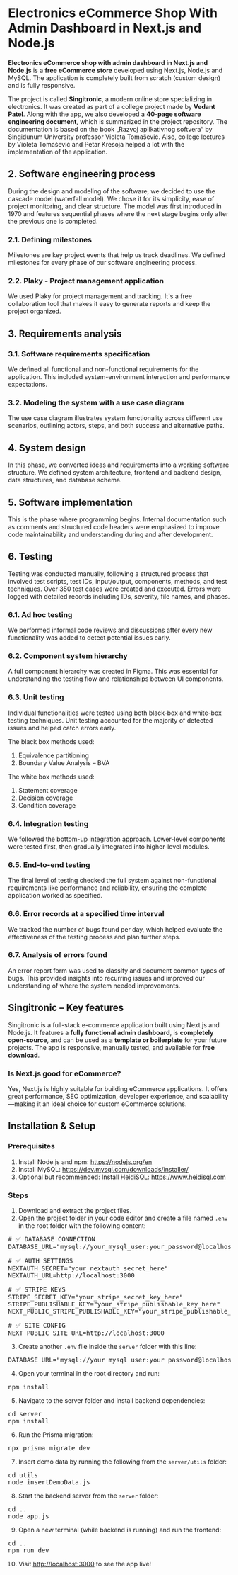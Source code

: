 <h1>Electronics eCommerce Shop With Admin Dashboard in Next.js and Node.js</h1>

<p><b>Electronics eCommerce shop with admin dashboard in Next.js and Node.js</b> is a <b>free eCommerce store</b> developed using Next.js, Node.js and MySQL. The application is completely built from scratch (custom design) and is fully responsive.</p>

<p>The project is called <b>Singitronic</b>, a modern online store specializing in electronics. It was created as part of a college project made by <b>Vedant Patel</b>. Along with the app, we also developed a <b>40-page software engineering document</b>, which is summarized in the project repository. The documentation is based on the book „Razvoj aplikativnog softvera“ by Singidunum University professor Violeta Tomašević. Also, college lectures by Violeta Tomašević and Petar Kresoja helped a lot with the implementation of the application.</p>

<h2>2. Software engineering process</h2>
<p>During the design and modeling of the software, we decided to use the cascade model (waterfall model). We chose it for its simplicity, ease of project monitoring, and clear structure. The model was first introduced in 1970 and features sequential phases where the next stage begins only after the previous one is completed.</p>

<h3>2.1. Defining milestones</h3>
<p>Milestones are key project events that help us track deadlines. We defined milestones for every phase of our software engineering process.</p>

<h3>2.2. Plaky - Project management application</h3>
<p>We used Plaky for project management and tracking. It's a free collaboration tool that makes it easy to generate reports and keep the project organized.</p>

<h2>3. Requirements analysis</h2>

<h3>3.1. Software requirements specification</h3>
<p>We defined all functional and non-functional requirements for the application. This included system-environment interaction and performance expectations.</p>

<h3>3.2. Modeling the system with a use case diagram</h3>
<p>The use case diagram illustrates system functionality across different use scenarios, outlining actors, steps, and both success and alternative paths.</p>

<h2>4. System design</h2>
<p>In this phase, we converted ideas and requirements into a working software structure. We defined system architecture, frontend and backend design, data structures, and database schema.</p>

<h2>5. Software implementation</h2>
<p>This is the phase where programming begins. Internal documentation such as comments and structured code headers were emphasized to improve code maintainability and understanding during and after development.</p>

<h2>6. Testing</h2>
<p>Testing was conducted manually, following a structured process that involved test scripts, test IDs, input/output, components, methods, and test techniques. Over 350 test cases were created and executed. Errors were logged with detailed records including IDs, severity, file names, and phases.</p>

<h3>6.1. Ad hoc testing</h3>
<p>We performed informal code reviews and discussions after every new functionality was added to detect potential issues early.</p>

<h3>6.2. Component system hierarchy</h3>
<p>A full component hierarchy was created in Figma. This was essential for understanding the testing flow and relationships between UI components.</p>

<h3>6.3. Unit testing</h3>
<p>Individual functionalities were tested using both black-box and white-box testing techniques. Unit testing accounted for the majority of detected issues and helped catch errors early.</p>
<p>The black box methods used:</p>
<ol>
  <li>Equivalence partitioning</li>
  <li>Boundary Value Analysis – BVA</li>
</ol>
<p>The white box methods used:</p>
<ol>
  <li>Statement coverage</li>
  <li>Decision coverage</li>
  <li>Condition coverage</li>
</ol>

<h3>6.4. Integration testing</h3>
<p>We followed the bottom-up integration approach. Lower-level components were tested first, then gradually integrated into higher-level modules.</p>

<h3>6.5. End-to-end testing</h3>
<p>The final level of testing checked the full system against non-functional requirements like performance and reliability, ensuring the complete application worked as specified.</p>

<h3>6.6. Error records at a specified time interval</h3>
<p>We tracked the number of bugs found per day, which helped evaluate the effectiveness of the testing process and plan further steps.</p>

<h3>6.7. Analysis of errors found</h3>
<p>An error report form was used to classify and document common types of bugs. This provided insights into recurring issues and improved our understanding of where the system needed improvements.</p>

<h2>Singitronic – Key features</h2>
<p>Singitronic is a full-stack e-commerce application built using Next.js and Node.js. It features a <b>fully functional admin dashboard</b>, is <b>completely open-source</b>, and can be used as a <b>template or boilerplate</b> for your future projects. The app is responsive, manually tested, and available for <b>free download</b>.</p>

<h3>Is Next.js good for eCommerce?</h3>
<p>Yes, Next.js is highly suitable for building eCommerce applications. It offers great performance, SEO optimization, developer experience, and scalability—making it an ideal choice for custom eCommerce solutions.</p>

<h2>Installation & Setup</h2>

<h3>Prerequisites</h3>
<ol>
  <li>Install Node.js and npm: <a href="https://nodejs.org/en" target="_blank">https://nodejs.org/en</a></li>
  <li>Install MySQL: <a href="https://dev.mysql.com/downloads/installer/" target="_blank">https://dev.mysql.com/downloads/installer/</a></li>
  <li>Optional but recommended: Install HeidiSQL: <a href="https://www.heidisql.com" target="_blank">https://www.heidisql.com</a></li>
</ol>

<h3>Steps</h3>
<ol>
  <li>Download and extract the project files.</li>
  <li>Open the project folder in your code editor and create a file named <code>.env</code> in the root folder with the following content:</li>
</ol>

<pre>
# ✅ DATABASE CONNECTION
DATABASE_URL="mysql://your_mysql_user:your_password@localhost:3306/your_database_name"

# ✅ AUTH SETTINGS
NEXTAUTH_SECRET="your_nextauth_secret_here"
NEXTAUTH_URL=http://localhost:3000

# ✅ STRIPE KEYS
STRIPE_SECRET_KEY="your_stripe_secret_key_here"
STRIPE_PUBLISHABLE_KEY="your_stripe_publishable_key_here"
NEXT_PUBLIC_STRIPE_PUBLISHABLE_KEY="your_stripe_publishable_key_here"

# ✅ SITE CONFIG
NEXT_PUBLIC_SITE_URL=http://localhost:3000
</pre>

<ol start="3">
  <li>Create another <code>.env</code> file inside the <code>server</code> folder with this line:</li>
</ol>

<pre>
DATABASE_URL="mysql://your_mysql_user:your_password@localhost:3306/your_database_name"
</pre>

<ol start="4">
  <li>Open your terminal in the root directory and run:</li>
</ol>

<pre>npm install</pre>

<ol start="5">
  <li>Navigate to the server folder and install backend dependencies:</li>
</ol>

<pre>
cd server
npm install
</pre>

<ol start="6">
  <li>Run the Prisma migration:</li>
</ol>

<pre>npx prisma migrate dev</pre>

<ol start="7">
  <li>Insert demo data by running the following from the <code>server/utils</code> folder:</li>
</ol>

<pre>
cd utils
node insertDemoData.js
</pre>

<ol start="8">
  <li>Start the backend server from the <code>server</code> folder:</li>
</ol>

<pre>
cd ..
node app.js
</pre>

<ol start="9">
  <li>Open a new terminal (while backend is running) and run the frontend:</li>
</ol>

<pre>
cd ..
npm run dev
</pre>

<ol start="10">
  <li>Visit <a href="http://localhost:3000" target="_blank">http://localhost:3000</a> to see the app live!</li>
</ol>
